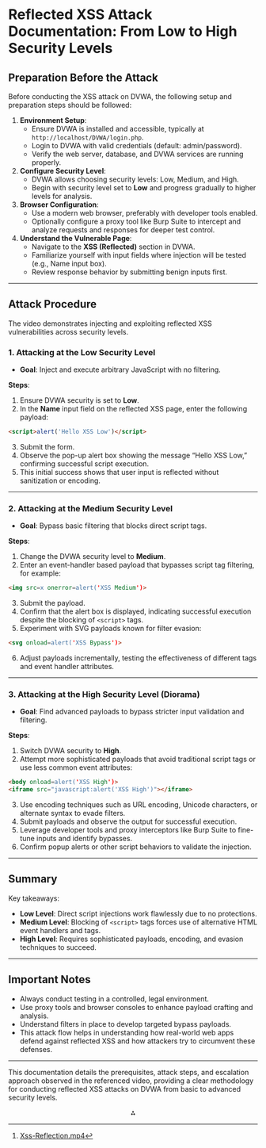 # Reflected XSS Attack Documentation: From Low to High Security Levels

## Preparation Before the Attack

Before conducting the XSS attack on DVWA, the following setup and preparation steps should be followed:

1. **Environment Setup**:
    - Ensure DVWA is installed and accessible, typically at `http://localhost/DVWA/login.php`.
    - Login to DVWA with valid credentials (default: admin/password).
    - Verify the web server, database, and DVWA services are running properly.
2. **Configure Security Level**:
    - DVWA allows choosing security levels: Low, Medium, and High.
    - Begin with security level set to **Low** and progress gradually to higher levels for analysis.
3. **Browser Configuration**:
    - Use a modern web browser, preferably with developer tools enabled.
    - Optionally configure a proxy tool like Burp Suite to intercept and analyze requests and responses for deeper test control.
4. **Understand the Vulnerable Page**:
    - Navigate to the **XSS (Reflected)** section in DVWA.
    - Familiarize yourself with input fields where injection will be tested (e.g., Name input box).
    - Review response behavior by submitting benign inputs first.

***

## Attack Procedure

The video demonstrates injecting and exploiting reflected XSS vulnerabilities across security levels.

### 1. Attacking at the Low Security Level

- **Goal**: Inject and execute arbitrary JavaScript with no filtering.

**Steps**:

1. Ensure DVWA security is set to **Low**.
2. In the **Name** input field on the reflected XSS page, enter the following payload:

```html
<script>alert('Hello XSS Low')</script>
```

3. Submit the form.
4. Observe the pop-up alert box showing the message “Hello XSS Low,” confirming successful script execution.
5. This initial success shows that user input is reflected without sanitization or encoding.

***

### 2. Attacking at the Medium Security Level

- **Goal**: Bypass basic filtering that blocks direct script tags.

**Steps**:

1. Change the DVWA security level to **Medium**.
2. Enter an event-handler based payload that bypasses script tag filtering, for example:

```html
<img src=x onerror=alert('XSS Medium')>
```

3. Submit the payload.
4. Confirm that the alert box is displayed, indicating successful execution despite the blocking of `<script>` tags.
5. Experiment with SVG payloads known for filter evasion:

```html
<svg onload=alert('XSS Bypass')>
```

6. Adjust payloads incrementally, testing the effectiveness of different tags and event handler attributes.

***

### 3. Attacking at the High Security Level (Diorama)

- **Goal**: Find advanced payloads to bypass stricter input validation and filtering.

**Steps**:

1. Switch DVWA security to **High**.
2. Attempt more sophisticated payloads that avoid traditional script tags or use less common event attributes:

```html
<body onload=alert('XSS High')>
<iframe src="javascript:alert('XSS High')"></iframe>
```

3. Use encoding techniques such as URL encoding, Unicode characters, or alternate syntax to evade filters.
4. Submit payloads and observe the output for successful execution.
5. Leverage developer tools and proxy interceptors like Burp Suite to fine-tune inputs and identify bypasses.
6. Confirm popup alerts or other script behaviors to validate the injection.

***

## Summary

Key takeaways:

- **Low Level**: Direct script injections work flawlessly due to no protections.
- **Medium Level**: Blocking of `<script>` tags forces use of alternative HTML event handlers and tags.
- **High Level**: Requires sophisticated payloads, encoding, and evasion techniques to succeed.

***

## Important Notes

- Always conduct testing in a controlled, legal environment.
- Use proxy tools and browser consoles to enhance payload crafting and analysis.
- Understand filters in place to develop targeted bypass payloads.
- This attack flow helps in understanding how real-world web apps defend against reflected XSS and how attackers try to circumvent these defenses.

***

This documentation details the prerequisites, attack steps, and escalation approach observed in the referenced video, providing a clear methodology for conducting reflected XSS attacks on DVWA from basic to advanced security levels.
<span style="display:none">[^1]</span>

<div style="text-align: center">⁂</div>

[^1]: [Xss-Reflection.mp4](https://drive.google.com/file/d/1FebZG9ifq7tJwEFDc-iyHn10O9x9--xJ/view?usp=sharing)

